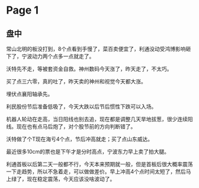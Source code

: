 # Page 1

## 盘中

常山北明的板没打到，8个点看到手慢了，菜百卖便宜了，利通没动受鸿博影响砸下了，宁波动力两个点多一点就走了。

沃特先不走，等被套资金自救。神州数码今天涨了，昨天走了，不太巧。

买了点三六零，真的吐了，昨天卖的神州和视觉今天都大涨。

埋伏点襄阳轴承先。

利民股份节后准备低吸了，今天大跌以后节后惯性下跌可以入场。

机器人轮动在走高，当日阳线也别去追，现在都是调整几天旱地拔葱，很少连续阳线。现在也有点马后炮了，对个股节前的方向判断错了。

沃特做了个T现在海亏4个点，节后冲高就走；买了点山东威达。

最近很多10cm的票也是下午才是分时高点，宁波东力早上卖了拍大腿。

利通首板以后第二天一般都不行，今天本来预期就一般，但是首板后很大概率震荡一下走趋势，所以不急着走，可以做做差价。早上冲高4个点时间太短了，然后马上绿了，现在稳定震荡，今天应该没啥波动了。
